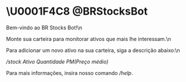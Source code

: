 # \U0001F4C8 @BRStocksBot

Bem-vindo ao BR Stocks Bot!\n

Monte sua carteira para monitorar ativos que mais lhe interessam.\n

Para adicionar um novo ativo na sua carteira, siga a descrição abaixo:\n

<i>/stock Ativo Quantidade PM(Preço médio)</i>

Para mais informações, insira nosso comando <i>/help</i>.
   
    
